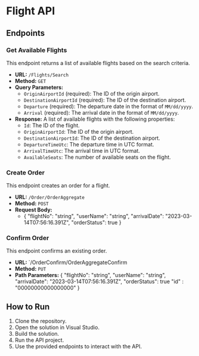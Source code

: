 
# Flight API

## Endpoints

### Get Available Flights

This endpoint returns a list of available flights based on the search criteria.

-   **URL:** `/Flights/Search`
-   **Method:** `GET`
-   **Query Parameters:**
    -   `OriginAirportId` (required): The ID of the origin airport.
    -   `DestinationAirportId` (required): The ID of the destination airport.
    -   `Departure` (required): The departure date in the format of `MM/dd/yyyy`.
    -   `Arrival` (required): The arrival date in the format of `MM/dd/yyyy`.
-   **Response:** A list of available flights with the following properties:
    -   `Id`: The ID of the flight.
    -   `OriginAirportId`: The ID of the origin airport.
    -   `DestinationAirportId`: The ID of the destination airport.
    -   `DepartureTimeUtc`: The departure time in UTC format.
    -   `ArrivalTimeUtc`: The arrival time in UTC format.
    -   `AvailableSeats`: The number of available seats on the flight.

### Create Order

This endpoint creates an order for a flight.

-   **URL:** `/Order/OrderAggregate`
-   **Method:** `POST`
-   **Request Body:**
    -   {
		       "flightNo": "string",
			  "userName": "string",
			  "arrivalDate": "2023-03-14T07:56:16.391Z",
			  "orderStatus": true
        }

### Confirm Order

This endpoint confirms an existing order.

-   **URL:** `/OrderConfirm/OrderAggregateConfirm
-   **Method:** `PUT`
-   **Path Parameters:**
    {
			  "flightNo": "string",
			  "userName": "string",
			  "arrivalDate": "2023-03-14T07:56:16.391Z",
			  "orderStatus": true
			  "id" : "00000000000000000"
}
    


## How to Run

1.  Clone the repository.
2.  Open the solution in Visual Studio.
3.  Build the solution.
4.  Run the API project.
5.  Use the provided endpoints to interact with the API.
